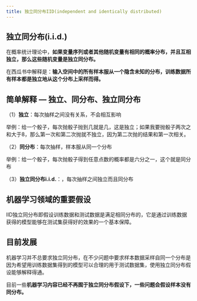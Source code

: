 ```yaml
---
title: 独立同分布IID(independent and identically distributed)
---
```


## 独立同分布(i.i.d.)
在概率统计理论中，**如果变量序列或者其他随机变量有相同的概率分布，并且互相独立，那么这些随机变量是独立同分布。**

在西瓜书中解释是：**输入空间中的所有样本服从一个隐含未知的分布，训练数据所有样本都是独立地从这个分布上采样而得。**

## 简单解释 — 独立、同分布、独立同分布
（1）**独立**：每次抽样之间没有关系，不会相互影响

举例：给一个骰子，每次抛骰子抛到几就是几，这是独立；如果我要抛骰子两次之和大于8，那么第一次和第二次抛就不独立，因为第二次抛的结果和第一次相关。

（2）**同分布**：每次抽样，样本服从同一个分布

举例：给一个骰子，每次抛骰子得到任意点数的概率都是六分之一，这个就是同分布

（3）**独立同分布i.i.d.**：，每次抽样之间独立而且同分布

## 机器学习领域的重要假设
   IID独立同分布即假设训练数据和测试数据是满足相同分布的，它是通过训练数据获得的模型能够在测试集获得好的效果的一个基本保障。
 
## 目前发展  
机器学习并不总要求独立同分布，在不少问题中要求样本数据采样自同一个分布是因为希望用训练数据集得到的模型可以合理的用于测试数据集，使用独立同分布假设能够解释得通。

目前一些**机器学习内容已经不再囿于独立同分布假设下，一些问题会假设样本没有同分布。**
